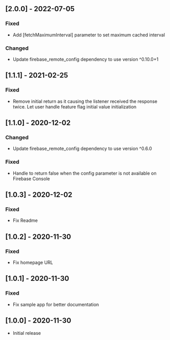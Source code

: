 ## [2.0.0] - 2022-07-05

### Fixed
* Add [fetchMaximumInterval] parameter to set maximum cached interval

### Changed
* Update firebase_remote_config dependency to use version ^0.10.0+1

## [1.1.1] - 2021-02-25

### Fixed
* Remove initial return as it causing the listener received the response twice. Let user handle feature flag initial value initialization

## [1.1.0] - 2020-12-02

### Changed
* Update firebase_remote_config dependency to use version ^0.6.0

### Fixed
* Handle to return false when the config parameter is not available on Firebase Console


## [1.0.3] - 2020-12-02

### Fixed
* Fix Readme


## [1.0.2] - 2020-11-30

### Fixed
* Fix homepage URL


## [1.0.1] - 2020-11-30

### Fixed
* Fix sample app for better documentation


## [1.0.0] - 2020-11-30

* Initial release
